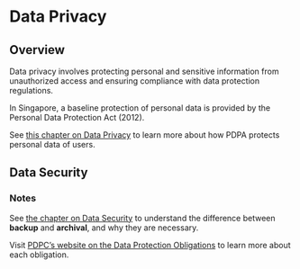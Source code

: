 # Data Privacy

## Overview

Data privacy involves protecting personal and sensitive information from unauthorized access and ensuring compliance with data protection regulations.

In Singapore, a baseline protection of personal data is provided by the Personal Data Protection Act (2012).

See [this chapter on Data Privacy](https://docs.google.com/document/u/2/d/e/2PACX-1vS2nQAmOzYjnUHJrYuMwthpG6oyShSpzLcS24j7O1tVqBhEgyFZnoerxpqUQ0Jil0bBTSFeyLFoZkbX/pub#h.58aoit4gnv3v) to learn more about how PDPA protects personal data of users.

## Data Security

### Notes

See [the chapter on Data Security](https://docs.google.com/document/u/2/d/e/2PACX-1vQsjAfv74CzXyodYtiaJWPyUp5T3zOWllbCiYI4vfmJP779Anci2FnWJ_tVgfXMbjrG4MeVjYeZMtSu/pub#h.4irclaelw6wt) to understand the difference between **backup** and **archival**, and why they are necessary.

Visit [PDPC’s website on the Data Protection Obligations](https://www.pdpc.gov.sg/overview-of-pdpa/the-legislation/personal-data-protection-act/data-protection-obligations) to learn more about each obligation.
